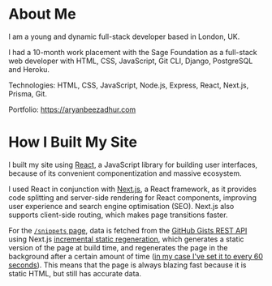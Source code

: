 # About Me

I am a young and dynamic full-stack developer based in London, UK.

I had a 10-month work placement with the Sage Foundation as a full-stack web developer with HTML, CSS, JavaScript, Git CLI, Django, PostgreSQL and Heroku.

Technologies: HTML, CSS, JavaScript, Node.js, Express, React, Next.js, Prisma, Git.

Portfolio: https://aryanbeezadhur.com

# How I Built My Site

I built my site using [React](https://reactjs.org), a JavaScript library for building user interfaces, because of its convenient componentization and massive ecosystem.

I used React in conjunction with [Next.js](https://nextjs.org), a React framework, as it provides code splitting and server-side rendering for React components, improving user experience and search engine optimisation (SEO). Next.js also supports client-side routing, which makes page transitions faster.

For the [`/snippets` page](https://aryanbeezadhur.com/snippets), data is fetched from the [GitHub Gists REST API](https://docs.github.com/en/rest/reference/gists) using Next.js [incremental static regeneration](https://nextjs.org/docs/basic-features/data-fetching#incremental-static-regeneration), which generates a static version of the page at build time, and regenerates the page in the background after a certain amount of time ([in my case I've set it to every 60 seconds](https://github.com/AryanBeezadhur/AryanBeezadhur/blob/master/pages/snippets.js#L54)). This means that the page is always blazing fast because it is static HTML, but still has accurate data.
